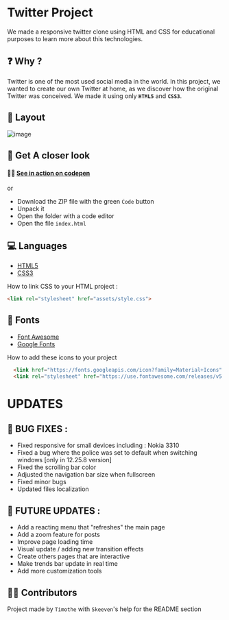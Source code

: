 # Twitter Project
We made a responsive twitter clone using HTML and CSS for educational purposes to learn more about this technologies.
##  ❓ Why ?
Twitter is one of the most used social media in the world. In this project, we wanted to create our own Twitter at home, as we discover how the original Twitter was conceived. 
We made it using only **`HTML5`** and **`CSS3`**.

## 🎴 Layout
![image](https://user-images.githubusercontent.com/91453728/142189521-9a4051ae-bc24-4438-973b-f75b7612ec2b.png)

## 👀 Get A closer look

#### 🚀🔥 [See in action on codepen](https://codepen.io/timothecdgp/pen/JjywLgJ)
or
* Download the ZIP file with the green `Code` button
* Unpack it
* Open the folder with a code editor
* Open the file `index.html`


## 💻 Languages
* [HTML5](https://www.w3schools.com/html/)
* [CSS3](https://www.w3schools.com/css/)

How to link CSS to your HTML project :
```html
<link rel="stylesheet" href="assets/style.css">
```
## 🔣 Fonts
* [Font Awesome](https://fontawesome.com/v5.15/icons)
* [Google Fonts](https://fonts.google.com/icons)

How to add these icons to your project
```html
  <link href="https://fonts.googleapis.com/icon?family=Material+Icons" rel="stylesheet">
  <link rel="stylesheet" href="https://use.fontawesome.com/releases/v5.0.8/[YOUR CSS FILE]"
```

# UPDATES
## 🔧 BUG FIXES :
* Fixed responsive for small devices including : Nokia 3310
* Fixed a bug where the police was set to default when switching windows [only in 12.25.8 version]
* Fixed the scrolling bar color
* Adjusted the navigation bar size when fullscreen
* Fixed minor bugs
* Updated files localization

## 📰 FUTURE UPDATES :
* Add a reacting menu that "refreshes" the main page
* Add a zoom feature for posts
* Improve page loading time
* Visual update / adding new transition effects
* Create others pages that are interactive
* Make trends bar update in real time
* Add more customization tools

## 🙍‍♂️ Contributors
Project made by 
`Timothe` with `Skeeven`'s help for the README section
